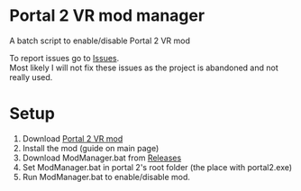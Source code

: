 # Portal 2 VR mod manager
A batch script to enable/disable Portal 2 VR mod

To report issues go to [Issues](https://github.com/Juliasmatius/Portal-2-VR-manager/issues). \
Most likely I will not fix these issues as the project is abandoned and not really used.

# Setup
1. Download [Portal 2 VR mod](https://github.com/Gistix/portal2vr)
2. Install the mod (guide on main page)
3. Download ModManager.bat from [Releases](https://github.com/Juliasmatius/Portal-2-VR-manager/releases/tag/release)
4. Set ModManager.bat in portal 2's root folder (the place with portal2.exe)
5. Run ModManager.bat to enable/disable mod.
